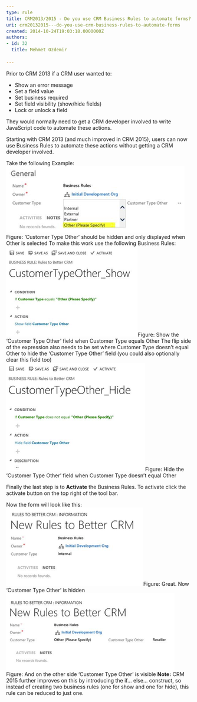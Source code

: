 ```yaml
---
type: rule
title: CRM2013/2015 - Do you use CRM Business Rules to automate forms?
uri: crm20132015---do-you-use-crm-business-rules-to-automate-forms
created: 2014-10-24T19:03:18.0000000Z
authors:
- id: 32
  title: Mehmet Ozdemir

---
```


 
​Prior to CRM 2013 if a CRM user wanted to:

- Show an error message
- Set a field value
- Set business required
- Set field visibility (show/hide fields)
- Lock or unlock a field


They would normally need to get a CRM developer involved to write JavaScript code to automate these actions.

Starting with CRM 2013 (and much improved in CRM 2015), users can now use Business Rules to automate these actions without getting a CRM developer involved.
 
​​Take the following Example:
![](crm-automated-forms-1.png)Figure: ‘Customer Type Other’ should be hidden and only displayed when Other is selected
To make this work use the following Business Rules:
![](crm-automated-forms-2.png)Figure: Show the ‘Customer Type Other’ field when Customer Type equals Other
The flip side of the expression also needs to be set where Customer Type doesn’t equal Other to hide the ‘Customer Type Other’ field (you could also optionally clear this field too)
![](crm-automated-forms-3.png)Figure​: Hide the ‘Customer Type Other’ field when Customer Type doesn’t equal Other

Finally the last step is to     **Activate** the Business Rules. To activate click the activate button on the top right of the tool bar.

Now the form will look like this:
![](crm-automated-forms-4.png)Figure: Great. Now ‘Customer Type Other’ is hidden![](crm-automated-forms-5.png)​ <br>   Figure: And on the other side ‘Customer Type Other’ is visible
**Note:** CRM 2015 further improves on this by introducing the if… else… construct, so instead of creating two business rules (one for show and one for hide), this rule can be reduced to just one.

